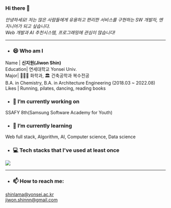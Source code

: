 ### Hi there 👋
*안녕하세요! 저는 많은 사람들에게 유용하고 편리한 서비스를 구현하는 SW 개발자, 엔지니어가 되고 싶습니다.  
Web 개발과 AI 추천시스템, 프로그래밍에 관심이 많습니다!*  

---
- ### 😄 Who am I
Name | **신지원(Jiwon Shin)**  
Education| 연세대학교 Yonsei Univ.  
Major| 👩🏻‍🔬 화학과, 🏛 건축공학과 복수전공  
B.A. in Chemistry, B.A. in Architecture Engineering (2018.03 ~ 2022.08)  
Likes | Running, pilates, dancing, reading books  
  
- ### 🔭 I’m currently working on  
SSAFY 8th(Samsung Software Academy for Youth)  
  
- ### 🌱 I’m currently learning  
Web full stack, Algorithm, AI, Computer science, Data science   

- ### 💻 Tech stacks that I've used at least once  
<img src="https://img.shields.io/badge/Python-3766AB?style=flat-square&logo=Python&logoColor=white"/></a>  

---
- ### 📫 How to reach me:    
shinlama@yonsei.ac.kr  
jiwon.shinnn@gmail.com  
